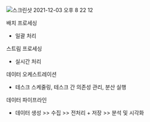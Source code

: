 ![스크린샷 2021-12-03 오후 8 22 12](https://user-images.githubusercontent.com/37537227/144594480-65e224fa-112f-49ee-bdc7-647b083f25dc.png)

배치 프로세싱
* 일괄 처리

스트림 프로세싱
* 실시간 처리

데이터 오케스트레이션
* 테스크 스케줄링, 테스크 간 의존성 관리, 분산 실행

데이터 파이프라인
* 데이터 생성 >> 수집 >> 전처리 + 저장 >> 분석 및 시각화

